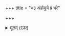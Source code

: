 +++
title = "०३ अंहोमुचे प्र भरे"

+++
<details><summary>मूलम् (GR)</summary>

अंहोमुचे प्र भरे मनीषाम्  
आ सुत्राम्णे सुमतिम् आवृणानः । +++(Bhatt. śutrāmṇe)+++  
इदम् इन्द्र प्रति हव्यं गृभाय  
सत्याः सन्तु यजमानस्य कामाः ॥
</details>